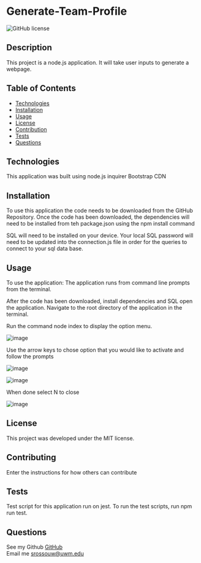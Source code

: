 # Generate-Team-Profile
 ![GitHub license](https://img.shields.io/badge/license-MIT-blue.svg)

##  Description
This project is a node.js application. It will take user inputs to generate a webpage. 

##  Table of Contents
* [Technologies](#technologies)
* [Installation](#installation)
* [Usage](#usage)
* [License](#license)
* [Contribution](#contributing)
* [Tests](#tests)
* [Questions](#questions)
  
## Technologies
This application was built using 
node.js
inquirer
Bootstrap CDN


## Installation
To use this application the code needs to be downloaded from the GitHub Repository. Once the code has been downloaded, the dependencies will need to be installed from teh package.json using the npm install command

SQL will need to be installed on your device. Your local SQL password will need to be updated into the connection.js file in order for the queries to connect to your sql data base.

## Usage
To use the application:
The application runs from command line prompts from the terminal. 

After the code has been downloaded, install dependencies and SQL open the application. Navigate to the root directory of the application in the terminal.

Run the command node index to display the option menu. 

![image](https://user-images.githubusercontent.com/105831699/188964970-a11f74cd-8452-45ec-8974-477f319a433d.png)

Use the arrow keys to  chose option that you would like to activate and follow the prompts

![image](https://user-images.githubusercontent.com/105831699/188965063-5e5ad6c7-60fc-4110-af65-6e55896b97df.png)

![image](https://user-images.githubusercontent.com/105831699/188965159-f9606237-e3b2-46fa-b306-0f3a7da469f5.png)

When done select N to close


![image](https://user-images.githubusercontent.com/105831699/188965212-713d4974-544f-40a9-9049-0427f5c368e9.png)



## License
This project was developed under the MIT license.

## Contributing
Enter the instructions for how others can contribute

## Tests
Test script for this application run on jest. To run the test scripts, run npm run test.

## Questions  
See my Github [GitHub](https://www.github.com/strossouw)  
Email me  <srossouw@uwm.edu>
